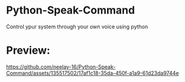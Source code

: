 # Python-Speak-Command
Control ypur system through your own voice using python

# Preview:
https://github.com/neelay-16/Python-Speak-Command/assets/135517502/17af1c18-35da-450f-a1a9-61d23da9744e
